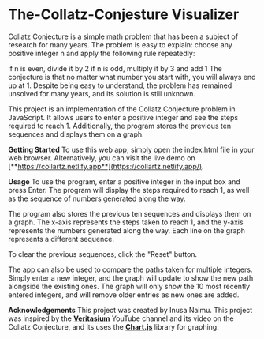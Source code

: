 ﻿# The-Collatz-Conjesture Visualizer

Collatz Conjecture is a simple math problem that has been a subject of research for many years. The problem is easy to explain: choose any positive integer n and apply the following rule repeatedly:

if n is even, divide it by 2
if n is odd, multiply it by 3 and add 1
The conjecture is that no matter what number you start with, you will always end up at 1. Despite being easy to understand, the problem has remained unsolved for many years, and its solution is still unknown.

This project is an implementation of the Collatz Conjecture problem in JavaScript. It allows users to enter a positive integer and see the steps required to reach 1. Additionally, the program stores the previous ten sequences and displays them on a graph.

**Getting Started**
To use this web app, simply open the index.html file in your web browser. Alternatively, you can visit the live demo on [**https://collartz.netlify.app**](https://collartz.netlify.app/).

**Usage**
To use the program, enter a positive integer in the input box and press Enter. The program will display the steps required to reach 1, as well as the sequence of numbers generated along the way.

The program also stores the previous ten sequences and displays them on a graph. The x-axis represents the steps taken to reach 1, and the y-axis represents the numbers generated along the way. Each line on the graph represents a different sequence.

To clear the previous sequences, click the "Reset" button.

The app can also be used to compare the paths taken for multiple integers. Simply enter a new integer, and the graph will update to show the new path alongside the existing ones. The graph will only show the 10 most recently entered integers, and will remove older entries as new ones are added.


**Acknowledgements**
This project was created by Inusa Naimu.
This project was inspired by the [**Veritasium**](https://www.youtube.com/results?search_query=veritasium+collatz+conjecture) YouTube channel and its video on the Collatz Conjecture, and its uses the [**Chart.js**](https://www.chartjs.org/) library for graphing.
